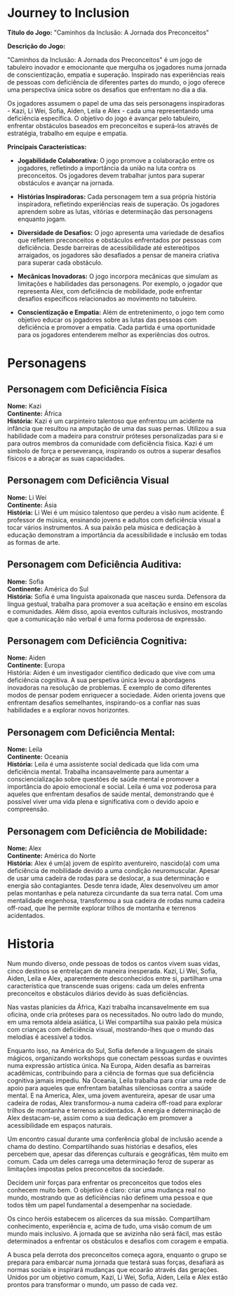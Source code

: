 # Journey to Inclusion

**Título do Jogo:** "Caminhos da Inclusão: A Jornada dos Preconceitos"

**Descrição do Jogo:**

"Caminhos da Inclusão: A Jornada dos Preconceitos" é um jogo de tabuleiro inovador e emocionante que mergulha os jogadores numa jornada de conscientização, empatia e superação. Inspirado nas experiências reais de pessoas com deficiência de diferentes partes do mundo, o jogo oferece uma perspectiva única sobre os desafios que enfrentam no dia a dia.

Os jogadores assumem o papel de uma das seis personagens inspiradoras - Kazi, Li Wei, Sofia, Aiden, Leila e Alex - cada uma representando uma deficiência específica. O objetivo do jogo é avançar pelo tabuleiro, enfrentar obstáculos baseados em preconceitos e superá-los através de estratégia, trabalho em equipe e empatia.

**Principais Características:**

- **Jogabilidade Colaborativa:** O jogo promove a colaboração entre os jogadores, refletindo a importância da união na luta contra os preconceitos. Os jogadores devem trabalhar juntos para superar obstáculos e avançar na jornada.

- **Histórias Inspiradoras:** Cada personagem tem a sua própria história inspiradora, refletindo experiências reais de superação. Os jogadores aprendem sobre as lutas, vitórias e determinação das personagens enquanto jogam.

- **Diversidade de Desafios:** O jogo apresenta uma variedade de desafios que refletem preconceitos e obstáculos enfrentados por pessoas com deficiência. Desde barreiras de acessibilidade até estereótipos arraigados, os jogadores são desafiados a pensar de maneira criativa para superar cada obstáculo.

- **Mecânicas Inovadoras:** O jogo incorpora mecânicas que simulam as limitações e habilidades das personagens. Por exemplo, o jogador que representa Alex, com deficiência de mobilidade, pode enfrentar desafios específicos relacionados ao movimento no tabuleiro.

- **Conscientização e Empatia:** Além de entretenimento, o jogo tem como objetivo educar os jogadores sobre as lutas das pessoas com deficiência e promover a empatia. Cada partida é uma oportunidade para os jogadores entenderem melhor as experiências dos outros.

# Personagens

## Personagem com Deficiência Física 
**Nome:** Kazi\
**Continente:** África\
**História:** Kazi é um carpinteiro talentoso que enfrentou um acidente na infância que resultou na amputação de uma das suas pernas. Utilizou a sua habilidade com a madeira para construir próteses personalizadas para si e para outros membros da comunidade com deficiência física. Kazi é um símbolo de força e perseverança, inspirando os outros a superar desafios físicos e a abraçar as suas capacidades.

## Personagem com Deficiência Visual
**Nome:** Li Wei \
**Continente:** Ásia\
**História:** Li Wei é um músico talentoso que perdeu a visão num acidente. É professor de música, ensinando jovens e adultos com deficiência visual a tocar vários instrumentos. A sua paixão pela música e dedicação à educação demonstram a importância da acessibilidade e inclusão em todas as formas de arte.

## Personagem com Deficiência Auditiva:
**Nome:** Sofia\
**Continente:** América do Sul\
**História:** Sofia é uma linguista apaixonada que nasceu surda. Defensora da língua gestual, trabalha para promover a sua aceitação e ensino em escolas e comunidades. Além disso, apoia eventos culturais inclusivos, mostrando que a comunicação não verbal é uma forma poderosa de expressão.

## Personagem com Deficiência Cognitiva:
**Nome:** Aiden \
**Continente:** Europa\
História: Aiden é um investigador científico dedicado que vive com uma deficiência cognitiva. A sua perspetiva única levou a abordagens inovadoras na resolução de problemas. É exemplo de como diferentes modos de pensar podem enriquecer a sociedade. Aiden orienta jovens que enfrentam desafios semelhantes, inspirando-os a confiar nas suas habilidades e a explorar novos horizontes.

## Personagem com Deficiência Mental:
**Nome:** Leila\
**Continente:** Oceania\
**História:** Leila é uma assistente social dedicada que lida com uma deficiência mental. Trabalha incansavelmente para aumentar a consciencialização sobre questões de saúde mental e promover a importância do apoio emocional e social. Leila é uma voz poderosa para aqueles que enfrentam desafios de saúde mental, demonstrando que é possível viver uma vida plena e significativa com o devido apoio e compreensão.

## Personagem com Deficiência de Mobilidade:
**Nome:** Alex\
**Continente:** América do Norte\
**História:** Alex é um(a) jovem de espírito aventureiro, nascido(a) com uma deficiência de mobilidade devido a uma condição neuromuscular. Apesar de usar uma cadeira de rodas para se deslocar, a sua determinação e energia são contagiantes. Desde tenra idade, Alex desenvolveu um amor pelas montanhas e pela natureza circundante da sua terra natal. Com uma mentalidade engenhosa, transformou a sua cadeira de rodas numa cadeira off-road, que lhe permite explorar trilhos de montanha e terrenos acidentados.
# Historia
Num mundo diverso, onde pessoas de todos os cantos vivem suas vidas, cinco destinos se entrelaçam de maneira inesperada. Kazi, Li Wei, Sofia, Aiden, Leila e Alex, aparentemente desconhecidos entre si, partilham uma característica que transcende suas origens: cada um deles enfrenta preconceitos e obstáculos diários devido às suas deficiências.

Nas vastas planícies da África, Kazi trabalha incansavelmente em sua oficina, onde cria próteses para os necessitados. No outro lado do mundo, em uma remota aldeia asiática, Li Wei compartilha sua paixão pela música com crianças com deficiência visual, mostrando-lhes que o mundo das melodias é acessível a todos.

Enquanto isso, na América do Sul, Sofia defende a linguagem de sinais mágicos, organizando workshops que conectam pessoas surdas e ouvintes numa expressão artística única. Na Europa, Aiden desafia as barreiras acadêmicas, contribuindo para a ciência de formas que sua deficiência cognitiva jamais impediu. Na Oceania, Leila trabalha para criar uma rede de apoio para aqueles que enfrentam batalhas silenciosas contra a saúde mental. E na America, Alex, uma jovem aventureira, apesar de usar uma cadeira de rodas, Alex transformou-a numa cadeira off-road para explorar trilhos de montanha e terrenos acidentados. A energia e determinação de Alex destacam-se, assim como a sua dedicação em promover a acessibilidade em espaços naturais.

Um encontro casual durante uma conferência global de inclusão acende a chama do destino. Compartilhando suas histórias e desafios, eles percebem que, apesar das diferenças culturais e geográficas, têm muito em comum. Cada um deles carrega uma determinação feroz de superar as limitações impostas pelos preconceitos da sociedade.

Decidem unir forças para enfrentar os preconceitos que todos eles conhecem muito bem. O objetivo é claro: criar uma mudança real no mundo, mostrando que as deficiências não definem uma pessoa e que todos têm um papel fundamental a desempenhar na sociedade.

Os cinco heróis estabecem os alicerces da sua missão. Compartilham conhecimento, experiência e, acima de tudo, uma visão comum de um mundo mais inclusivo. A jornada que se avizinha não será fácil, mas estão determinados a enfrentar os obstáculos e desafios com coragem e empatia.

A busca pela derrota dos preconceitos começa agora, enquanto o grupo se prepara para embarcar numa jornada que testará suas forças, desafiará as normas sociais e inspirará mudanças que ecoarão através das gerações. Unidos por um objetivo comum, Kazi, Li Wei, Sofia, Aiden, Leila e Alex estão prontos para transformar o mundo, um passo de cada vez.
